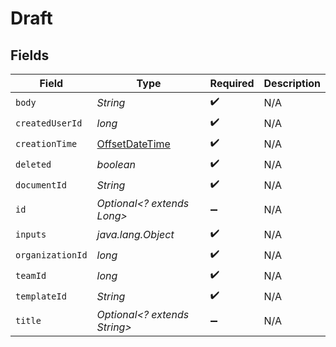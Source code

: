 # Draft


## Fields

| Field                                                                                     | Type                                                                                      | Required                                                                                  | Description                                                                               |
| ----------------------------------------------------------------------------------------- | ----------------------------------------------------------------------------------------- | ----------------------------------------------------------------------------------------- | ----------------------------------------------------------------------------------------- |
| `body`                                                                                    | *String*                                                                                  | :heavy_check_mark:                                                                        | N/A                                                                                       |
| `createdUserId`                                                                           | *long*                                                                                    | :heavy_check_mark:                                                                        | N/A                                                                                       |
| `creationTime`                                                                            | [OffsetDateTime](https://docs.oracle.com/javase/8/docs/api/java/time/OffsetDateTime.html) | :heavy_check_mark:                                                                        | N/A                                                                                       |
| `deleted`                                                                                 | *boolean*                                                                                 | :heavy_check_mark:                                                                        | N/A                                                                                       |
| `documentId`                                                                              | *String*                                                                                  | :heavy_check_mark:                                                                        | N/A                                                                                       |
| `id`                                                                                      | *Optional<? extends Long>*                                                                | :heavy_minus_sign:                                                                        | N/A                                                                                       |
| `inputs`                                                                                  | *java.lang.Object*                                                                        | :heavy_check_mark:                                                                        | N/A                                                                                       |
| `organizationId`                                                                          | *long*                                                                                    | :heavy_check_mark:                                                                        | N/A                                                                                       |
| `teamId`                                                                                  | *long*                                                                                    | :heavy_check_mark:                                                                        | N/A                                                                                       |
| `templateId`                                                                              | *String*                                                                                  | :heavy_check_mark:                                                                        | N/A                                                                                       |
| `title`                                                                                   | *Optional<? extends String>*                                                              | :heavy_minus_sign:                                                                        | N/A                                                                                       |
